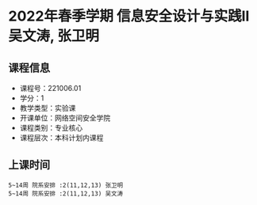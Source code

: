 # 2022年春季学期 信息安全设计与实践II 吴文涛, 张卫明






## 课程信息

- 课程号：221006.01
- 学分：1
- 教学类型：实验课
- 开课单位：网络空间安全学院
- 课程类别：专业核心
- 课程层次：本科计划内课程

## 上课时间

```
5~14周 院系安排 :2(11,12,13) 张卫明
5~14周 院系安排 :2(11,12,13) 吴文涛
```

